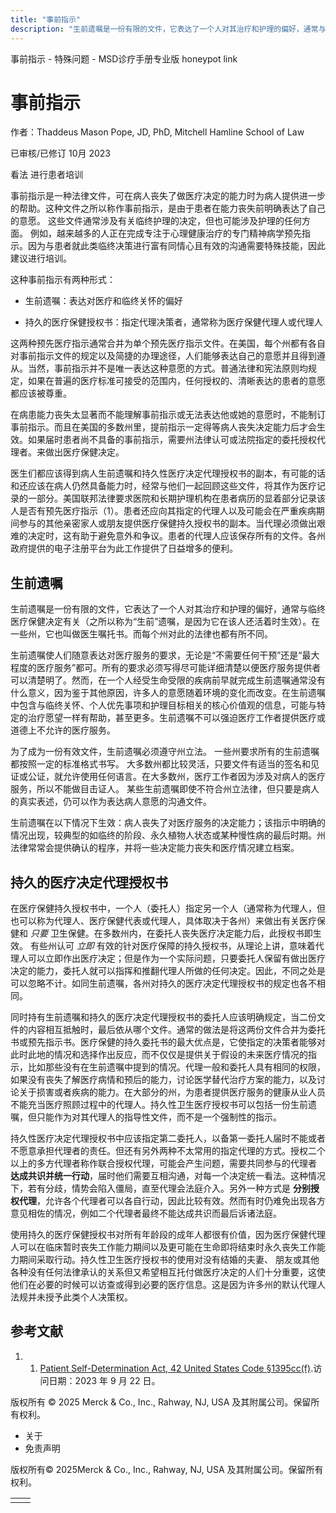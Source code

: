 ```yaml
---
title: "事前指示"
description: "生前遗嘱是一份有限的文件，它表达了一个人对其治疗和护理的偏好，通常与临终医疗保健决定有关（之所以称为“生前”遗嘱，是因为它在该人还活着时生效）。在一些州，它也叫做医生嘱托书。而每个州对此的法律也都有所不同。"
---
```


﻿事前指示 \- 特殊问题 \- MSD诊疗手册专业版 honeypot link

# 事前指示

作者：Thaddeus Mason Pope, JD, PhD, Mitchell Hamline School of Law

已审核/已修订 10月 2023

看法 进行患者培训

事前指示是一种法律文件，可在病人丧失了做医疗决定的能力时为病人提供进一步的帮助。这种文件之所以称作事前指示，是由于患者在能力丧失前明确表达了自己的意愿。 这些文件通常涉及有关临终护理的决定，但也可能涉及护理的任何方面。 例如，越来越多的人正在完成专注于心理健康治疗的专门精神病学预先指示。因为与患者就此类临终决策进行富有同情心且有效的沟通需要特殊技能，因此建议进行培训。

这种事前指示有两种形式：

- 生前遗嘱：表达对医疗和临终关怀的偏好

- 持久的医疗保健授权书：指定代理决策者，通常称为医疗保健代理人或代理人


这两种预先医疗指示通常合并为单个预先医疗指示文件。在美国，每个州都有各自对事前指示文件的规定以及简捷的办理途径，人们能够表达自己的意愿并且得到遵从。当然，事前指示并不是唯一表达这种意愿的方式。普通法律和宪法原则均规定，如果在普遍的医疗标准可接受的范围内，任何授权的、清晰表达的患者的意愿都应该被尊重。

在病患能力丧失太显著而不能理解事前指示或无法表达他或她的意愿时，不能制订事前指示。而且在美国的多数州里，提前指示一定得等病人丧失决定能力后才会生效。如果届时患者尚不具备的事前指示，需要州法律认可或法院指定的委托授权代理者。来做出医疗保健决定。

医生们都应该得到病人生前遗嘱和持久性医疗决定代理授权书的副本，有可能的话和还应该在病人仍然具备能力时，经常与他们一起回顾这些文件，将其作为医疗记录的一部分。美国联邦法律要求医院和长期护理机构在患者病历的显着部分记录该人是否有预先医疗指示（1）。患者还应向其指定的代理人以及可能会在严重疾病期间参与的其他亲密家人或朋友提供医疗保健持久授权书的副本。当代理必须做出艰难的决定时，这有助于避免意外和争议。患者的代理人应该保存所有的文件。各州政府提供的电子注册平台为此工作提供了日益增多的便利。

## 生前遗嘱

生前遗嘱是一份有限的文件，它表达了一个人对其治疗和护理的偏好，通常与临终医疗保健决定有关（之所以称为“生前”遗嘱，是因为它在该人还活着时生效）。在一些州，它也叫做医生嘱托书。而每个州对此的法律也都有所不同。

生前遗嘱使人们随意表达对医疗服务的要求，无论是“不需要任何干预”还是“最大程度的医疗服务”都可。所有的要求必须写得尽可能详细清楚以便医疗服务提供者可以清楚明了。然而，在一个人经受生命受限的疾病前早就完成生前遗嘱通常没有什么意义，因为鉴于其他原因，许多人的意愿随着环境的变化而改变。在生前遗嘱中包含与临终关怀、个人优先事项和护理目标相关的核心价值观的信息，可能与特定的治疗愿望一样有帮助，甚至更多。生前遗嘱不可以强迫医疗工作者提供医疗或道德上不允许的医疗服务。

为了成为一份有效文件，生前遗嘱必须遵守州立法。 一些州要求所有的生前遗嘱都按照一定的标准格式书写。 大多数州都比较灵活，只要文件有适当的签名和见证或公证，就允许使用任何语言。在大多数州，医疗工作者因为涉及对病人的医疗服务，所以不能做目击证人。 某些生前遗嘱即使不符合州立法律，但只要是病人的真实表述，仍可以作为表达病人意愿的沟通文件。

生前遗嘱在以下情况下生效：病人丧失了对医疗服务的决定能力；该指示中明确的情况出现，较典型的如临终的阶段、永久植物人状态或某种慢性病的最后时期。州法律常常会提供确认的程序，并将一些决定能力丧失和医疗情况建立档案。

## 持久的医疗决定代理授权书

在医疗保健持久授权书中，一个人（委托人）指定另一个人（通常称为代理人，但也可以称为代理人、医疗保健代表或代理人，具体取决于各州）来做出有关医疗保健和 _只要_ 卫生保健。在多数州内，在委托人丧失医疗决定能力后，此授权书即生效。 有些州认可 _立即_ 有效的针对医疗保障的持久授权书，从理论上讲，意味着代理人可以立即作出医疗决定；但是作为一个实际问题，只要委托人保留有做出医疗决定的能力，委托人就可以指挥和推翻代理人所做的任何决定。因此，不同之处是可以忽略不计。如同生前遗嘱，各州对持久的医疗决定代理授权书的规定也各不相同。

同时持有生前遗嘱和持久的医疗决定代理授权书的委托人应该明确规定，当二份文件的内容相互抵触时，最后依从哪个文件。通常的做法是将这两份文件合并为委托书或预先指示书。医疗保健的持久委托书的最大优点是，它使指定的决策者能够对此时此地的情况和选择作出反应，而不仅仅是提供关于假设的未来医疗情况的指示，比如那些没有在生前遗嘱中提到的情况。代理一般和委托人具有相同的权限，如果没有丧失了解医疗病情和预后的能力，讨论医学替代治疗方案的能力，以及讨论关于损害或者疾病的能力。在大部分的州，为患者提供医疗服务的健康从业人员不能充当医疗照顾过程中的代理人。持久性卫生医疗授权书可以包括一份生前遗嘱，但只能作为对其代理人的指导性文件，而不是一个强制性的指示。

持久性医疗决定代理授权书中应该指定第二委托人，以备第一委托人届时不能或者不愿意承担代理者的责任。但还有另外两种不太常用的指定代理的方式。授权二个以上的多方代理者称作联合授权代理，可能会产生问题，需要共同参与的代理者 **达成共识并统一行动**，届时他们需要互相沟通，对每一个决定统一看法。这种情况下，若有分歧，情势会陷入僵局，直至代理会法庭介入。另外一种方式是 **分别授权代理**，允许各个代理者可以各自行动，因此比较有效。然而有时仍难免出现各方意见相佐的情况，例如二个代理者最终不能达成共识而最后诉诸法庭。

使用持久的医疗保健授权书对所有年龄段的成年人都很有价值，因为医疗保健代理人可以在临床暂时丧失工作能力期间以及更可能在生命即将结束时永久丧失工作能力期间采取行动。持久性卫生医疗授权书的使用对没有结婚的夫妻、 朋友或其他各种没有任何法律承认的关系但又希望相互托付做医疗决定的人们十分重要，这使他们在必要的时候可以访查或得到必要的医疗信息。这是因为许多州的默认代理人法规并未授予此类个人决策权。

## 参考文献

1. 1. [Patient Self-Determination Act, 42 United States Code §1395cc(f)](https://www.govinfo.gov/content/pkg/USCODE-2011-title42/html/USCODE-2011-title42-chap7-subchapXVIII.htm).访问日期：2023 年 9 月 22 日。




版权所有 © 2025
Merck & Co., Inc., Rahway, NJ, USA 及其附属公司。保留所有权利。

- 关于
- 免责声明

版权所有© 2025Merck & Co., Inc., Rahway, NJ, USA 及其附属公司。保留所有权利。

|     |     |
| --- | --- |
|  |  |